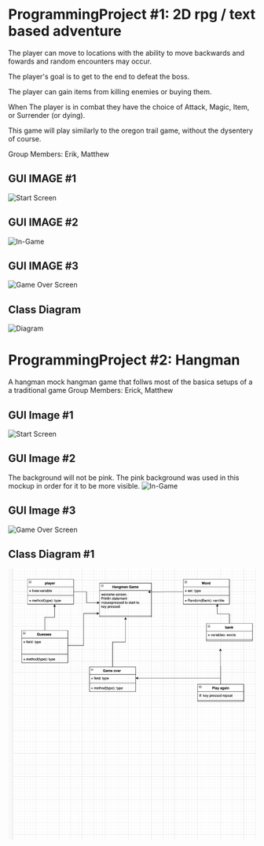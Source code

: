 # ProgrammingProject #1: 2D rpg / text based adventure
The player can move to locations with the ability to move backwards and fowards and random encounters may occur.

The player's goal is to get to the end to defeat the boss.

The player can gain items from killing enemies or buying them.

When The player is in combat they have the choice of Attack, Magic, Item, or Surrender (or dying).

This game will play similarly to the oregon trail game, without the dysentery of course.


Group Members: Erik, Matthew

## GUI IMAGE #1
![Start Screen](https://github.com/MarsMatthew/ProgrammingProjects/blob/main/images/strtScreen.png?raw=true)
## GUI IMAGE #2
![In-Game](https://github.com/MarsMatthew/ProgrammingProjects/blob/main/images/dagger.png?raw=true)
## GUI IMAGE #3
![Game Over Screen](https://github.com/MarsMatthew/ProgrammingProjects/blob/main/images/perished.png?raw=true)
## Class Diagram
![Diagram](https://github.com/MarsMatthew/ProgrammingProjects/blob/main/images/RPGgame.drawio.png?raw=true)

# ProgrammingProject #2: Hangman
A hangman mock hangman game that follws most of the basica setups of a a traditional game 
Group Members: Erick, Matthew

## GUI Image #1
![Start Screen](https://github.com/MarsMatthew/ProgrammingProjects/blob/main/images/startscreen1.png?raw=true)
## GUI Image #2
The background will not be pink. The pink background was used in this mockup in order for it to be more visible.
![In-Game](https://github.com/MarsMatthew/ProgrammingProjects/blob/main/images/hangmnInGame.png?raw=true)
## GUI Image #3
![Game Over Screen](https://github.com/MarsMatthew/ProgrammingProjects/blob/main/images/hangmanend.1.png?raw=true)
## Class Diagram #1
![Class Diamgram](https://github.com/Erick-25/Programming-Project/blob/main/images/Hangman.png?raw=true)

